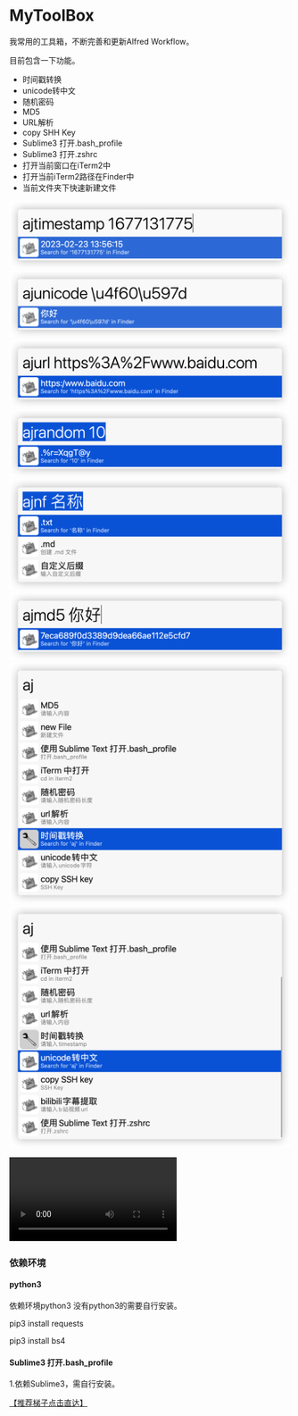 # MyToolBox
我常用的工具箱，不断完善和更新Alfred Workflow。

目前包含一下功能。

- 时间戳转换
- unicode转中文
- 随机密码
- MD5
- URL解析
- copy SHH Key
- Sublime3 打开.bash_profile
- Sublime3 打开.zshrc
- 打开当前窗口在iTerm2中
- 打开当前iTerm2路径在Finder中
- 当前文件夹下快速新建文件



![](img/ts.png)
![](img/unicode.png)
![](img/url.png)
![](img/random.png)
![](img/newFile.png)
![](img/md5.png)
![](img/all0.png)
![](img/all1.png)



![](gif.mp4)

### 依赖环境

#### python3

依赖环境python3 没有python3的需要自行安装。

 pip3 install requests

 pip3 install bs4

#### Sublime3 打开.bash_profile

1.依赖Sublime3，需自行安装。



[【推荐梯子点击直达】](https://www.hjtnt.link/auth/register?code=QRY5)

